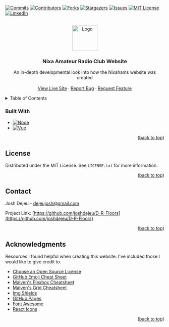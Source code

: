 <a name="readme-top"></a>

[![Commits][commits-shield]][commits-url]
[![Contributors][contributors-shield]][contributors-url]
[![Forks][forks-shield]][forks-url]
[![Stargazers][stars-shield]][stars-url]
[![Issues][issues-shield]][issues-url]
[![MIT License][license-shield]][license-url]
[![LinkedIn][linkedin-shield]][linkedin-url]



<!-- PROJECT LOGO -->
<br />
<div align="center">
  <a href="https://github.com/joshdejeu/D-R-Floors">
    <img src="src/assets/logo1.png" alt="Logo" height="80">
  </a>

  <h3 align="center">Nixa Amateur Radio Club Website</h3>

  <p align="center">
    An in-depth developmental look into how the Nixahams website was created
    <br />
    <br />
    <a href="https://nixahams-website.pages.dev/">View Live Site</a>
    ·
    <a href="https://github.com/joshdejeu/D-R-Floors/issues">Report Bug</a>
    ·
    <a href="https://github.com/joshdejeu/D-R-Floors/issues">Request Feature</a>
  </p>
</div>



<!-- TABLE OF CONTENTS -->
<details>
  <summary>Table of Contents</summary>
  <ol>
    <li>
      <a href="#about-the-project">About The Project</a>
      <ul>
        <li><a href="#built-with">Built With</a></li>
      </ul>
    </li>
    <li>
      <a href="#getting-started">Getting Started</a>
      <ul>
        <li><a href="#prerequisites">Prerequisites</a></li>
        <li><a href="#installation">Viewing The Website</a></li>
      </ul>
    </li>
    <li><a href="#Development Updates">Development Updates</a></li>
    <li><a href="#contributing">Contributing</a></li>
    <li><a href="#license">License</a></li>
    <li><a href="#contact">Contact</a></li>
    <li><a href="#acknowledgments">Acknowledgments</a></li>
  </ol>
</details>


<!-- BUILT WITH -->
### Built With
* [![Node][Node.js]][Node-url]
* [![Vue][Vue.js]][Vue-url]

<p align="right">(<a href="#readme-top">back to top</a>)</p>



<!-- LICENSE -->
## License

Distributed under the MIT License. See `LICENSE.txt` for more information.

<p align="right">(<a href="#readme-top">back to top</a>)</p>



<!-- CONTACT -->
## Contact

Josh Dejeu - [dejeujosh@gmail.com](dejeujosh@gmail.com)

Project Link: [https://github.com/joshdejeu/D-R-Floors](https://github.com/joshdejeu/D-R-Floors)

<p align="right">(<a href="#readme-top">back to top</a>)</p>


## Acknowledgments

Resources I found helpful when creating this website. I've included those I would like to give credit to.

* [Choose an Open Source License](https://choosealicense.com)
* [GitHub Emoji Cheat Sheet](https://www.webpagefx.com/tools/emoji-cheat-sheet)
* [Malven's Flexbox Cheatsheet](https://flexbox.malven.co/)
* [Malven's Grid Cheatsheet](https://grid.malven.co/)
* [Img Shields](https://shields.io)
* [GitHub Pages](https://pages.github.com)
* [Font Awesome](https://fontawesome.com)
* [React Icons](https://react-icons.github.io/react-icons/search)

<p align="right">(<a href="#readme-top">back to top</a>)</p>



<!-- MARKDOWN LINKS & IMAGES -->
<!-- https://www.markdownguide.org/basic-syntax/#reference-style-links -->
[commits-shield]: https://img.shields.io/github/last-commit/joshdejeu/D-R-Floors-Website.svg?style=for-the-badge
[commits-url]: https://github.com/joshdejeu/D-R-Floors/commits/master
[contributors-shield]: https://img.shields.io/github/contributors/joshdejeu/D-R-Floors-Website.svg?style=for-the-badge
[contributors-url]: https://github.com/joshdejeu/D-R-Floors/graphs/contributors
[forks-shield]: https://img.shields.io/github/forks/joshdejeu/D-R-Floors-Website.svg?style=for-the-badge
[forks-url]: https://github.com/joshdejeu/D-R-Floors/network/members
[stars-shield]: https://img.shields.io/github/stars/joshdejeu/D-R-Floors-Website.svg?style=for-the-badge
[stars-url]: https://github.com/joshdejeu/D-R-Floors/stargazers
[issues-shield]: https://img.shields.io/github/issues/joshdejeu/D-R-Floors-Website.svg?style=for-the-badge
[issues-url]: https://github.com/joshdejeu/D-R-Floors/issues
[license-shield]: https://img.shields.io/github/license/joshdejeu/D-R-Floors-Website.svg?style=for-the-badge
[license-url]: https://github.com/joshdejeu/D-R-Floors/blob/master/LICENSE.txt
[linkedin-shield]: https://img.shields.io/badge/-LinkedIn-black.svg?style=for-the-badge&logo=linkedin&colorB=555
[linkedin-url]: https://www.linkedin.com/in/josh-dejeu-767557239
[product-screenshot]: images/screenshot.png
[current-screenshot]: images/landscape/landscapee.png
[mobile-screenshot]: images/portrait/portraitt.png
[Node.js]: https://img.shields.io/badge/node.js-35495E?style=for-the-badge&logo=nodedotjs&logoColor=6cc24a
[Node-url]: https://nodejs.org/en/
[Vue.js]: https://img.shields.io/badge/Vue.js-35495E?style=for-the-badge&logo=vuedotjs&logoColor=4FC08D
[Vue-url]: https://vuejs.org/
